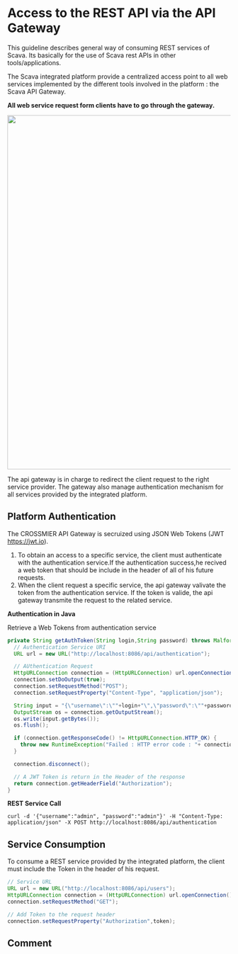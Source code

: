 # Access to the REST API via the API Gateway


This guideline describes general way of consuming REST services of Scava. Its basically for the use of Scava rest APIs in other tools/applications.


The Scava integrated platform provide a centralized access point to all web services implemented by the different tools involved in the platform : the Scava API Gateway.

**All web service request form clients have to go through the gateway.**

<img src="https://zupimages.net/up/18/07/k2wp.png" width="800">

The api gateway is in charge to redirect the client request to the right service provider. The gateway also manage authentication mechanism for all services provided by the integrated platform.


## Platform Authentication

The CROSSMIER API Gateway is secruized using JSON Web Tokens (JWT https://jwt.io).
1. To obtain an access to a specific service, the client must authenticate with the authentication service.If the authentication success,he recived a web token that should be include in the header of all of his future requests.
1. When the client request a specific service, the api gateway valivate the token from the authentication  service. If the token is valide, the api gateway transmite the request to the related service.


**Authentication in Java**

Retrieve a Web Tokens from authentication service
```java
private String getAuthToken(String login,String password) throws MalformedURLException, IOException, ProtocolException {
  // Authentication Service URI
  URL url = new URL("http://localhost:8086/api/authentication");

  // AUthentication Request
  HttpURLConnection connection = (HttpURLConnection) url.openConnection();
  connection.setDoOutput(true);
  connection.setRequestMethod("POST");
  connection.setRequestProperty("Content-Type", "application/json");

  String input = "{\"username\":\""+login+"\",\"password\":\""+password+"\"}";
  OutputStream os = connection.getOutputStream();
  os.write(input.getBytes());
  os.flush();

  if (connection.getResponseCode() != HttpURLConnection.HTTP_OK) {
    throw new RuntimeException("Failed : HTTP error code : "+ connection.getResponseCode());
  }

  connection.disconnect();

  // A JWT Token is return in the Header of the response
  return connection.getHeaderField("Authorization");
}
```

**REST Service Call**
```
curl -d '{"username":"admin", "password":"admin"}' -H "Content-Type: application/json" -X POST http://localhost:8086/api/authentication
```
## Service Consumption
To consume a REST service provided by the integrated platform, the client must include the Token in the header of his request.

 ```java
// Service URL
URL url = new URL("http://localhost:8086/api/users");
HttpURLConnection connection = (HttpURLConnection) url.openConnection();
connection.setRequestMethod("GET");

// Add Token to the request header
connection.setRequestProperty("Authorization",token);
```

## Comment
